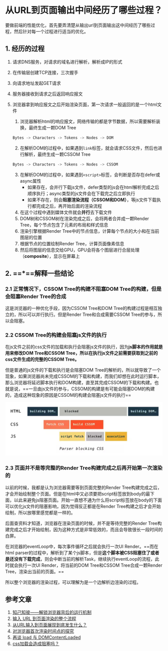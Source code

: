 # 从URL到页面输出中间经历了哪些过程？

要做前端的性能优化，首先要弄清楚从输出url到页面输出这中间经历了哪些过程，然后针对每一个过程进行适当的优化。

## 1. 经历的过程

1. 请求DNS服务，对请求的域名进行解析，解析成IP的形式

2. 在传输层创建TCP连接，三次握手

3. 向请求地址发起GET请求

4. 服务器接收到请求之后返回响应报文

5. 浏览器拿到响应报文之后开始渲染页面，第一次请求一般返回的是一个html文件

   1. 浏览器解析html的响应报文，网络传输的都是字节数据，所以需要解析装换，最终生成一颗DOM Tree

   ```js
   Bytes -> Characters -> Tokens -> Nodes -> DOM
   ```

   2. 在解析DOM的过程中，如果遇到`link`标签，就会请求CSS文件，然后也进行解析，最终生成一颗CSSOM Tree

   ```js
   Bytes -> Characters -> Tokens -> Nodes -> CSSOM
   ```

   3. 在解析DOM的过程中，如果遇到`<script>`标签，会判断是否存在defer或async属性
      - 如果存在，会并行下载js文件，defer类型的js会在html解析完成之后顺序执行；async类型的js文件会在下载完之后立即执行
      - 如果不存在，则会**阻塞渲染流程（CSSOM和DOM）**，等js文件下载执行都完成之后，再开始后面的渲染流程
   4. 在这个过程中遇到媒体文件就会**并行**去下载文件
   5. DOM树和CSSOM树在渲染完成之后，会将两者合并成一颗Render Tree，每个节点包含了元素的布局和样式信息
   6. 渲染引擎根据Render Tree中的节点信息，计算每个节点的大小和在当前图层的位置
   7. 根据节点的位置绘制Render Tree，计算页面像素信息
   8. 然后将图层的信息交给GPU，GPU会将各个图层进行合层处理（**composite**），显示在屏幕上



## 2. ==*==解释一些结论

### 2.1 正常情况下，CSSOM Tree的构建不阻塞DOM Tree的构建，但是会阻塞Render Tree的合成

这是浏览器的一种优化手段，因为CSSOM Tree和DOM Tree的构建过程是相互独立的，所以可以并行执行。但是Render Tree和合成需要CSSOM Tree的参与，所以会阻塞。

### 2.2 CSSOM Tree的构建会阻塞js文件的执行

在js文件之前的css文件的加载和执行会阻塞js文件的执行，因为**js脚本的作用就是用来修改DOM Tree和CSSOM Tree，所以在执行js文件之前需要获取到之前的css文件生成的完整的CSSOM Tree。**

但是普通的js文件的下载和执行是会阻塞DOM Tree的解析的，所以就导致了一个现象，如果浏览器尚未完成CSSOM的下载和构建，而我们却想在此时运行脚本，那么浏览器将延迟脚本执行和DOM构建，直至其完成CSSOM的下载和构建。也就是说，==一旦由js文件的参与，CSSOM的构建是有可能会阻塞DOM的构建的，造成这种现象的原因是CSSOM的构建会阻塞js文件的执行==

<img src="./images/process01.jpg" alt="process01" style="zoom:50%;" />

### 2.3 页面并不是等完整的Render Tree构建完成之后再开始第一次渲染的

以前的时候，我都是认为浏览器需要等到页面完整的Render Tree构建完成之后，才会开始绘制整个页面。但是在html中又必须要把script标签放到body的最下面，以此来避免js阻塞页面。开始一直想不通为什么将script标签放在body的下面可以优化js文件的阻塞影响，因为觉得反正都是在Render Tree构建之后才会开始绘制，所以放哪里感觉都是一样的。

后面查资料才知道，浏览器在渲染页面的时候，并不是等待完整的Render Tree构建完成之后才开始绘制，因为这种方式是非常低效的，而且会导致很长一段时间的白屏。

在浏览器的eventLoop中，每次事件循环之后就会执行一次UI Render。==而在html parser的过程中，解析到了某个js脚本，但是**这个脚本被CSS阻塞住了或者是还没有下载完成**，则会中断当前的解析Task，继续执行eventLoop的流程，此时就会执行一次UI Render，将当前的DOM Tree和CSSOM Tree合成一颗Render Tree，渲染出当前的页面。==

所以整个浏览器的渲染过程，可以理解为是一个边解析边渲染的过程。



## 参考文章

1. [知己知彼——解锁浏览器背后的运行机制](https://juejin.im/book/5b936540f265da0a9624b04b/section/5bac3a4df265da0aa81c043c)
2. [输入 URL 到页面渲染的整个流程](https://juejin.im/book/5bdc715fe51d454e755f75ef/section/5bdc73e05188251719353031)
3. [从URL输入到页面展现到底发生什么？](https://juejin.im/post/5c7646f26fb9a049fd108380#heading-12)
4. [对浏览器首次渲染时间点的探究](https://juejin.im/post/5cbfc852f265da035378df3d)
5. [再谈 load 与 DOMContentLoaded](https://juejin.im/post/5b2a508ae51d4558de5bd5d1)
6. [css加载会造成阻塞吗？](https://juejin.im/post/5b88ddca6fb9a019c7717096)

